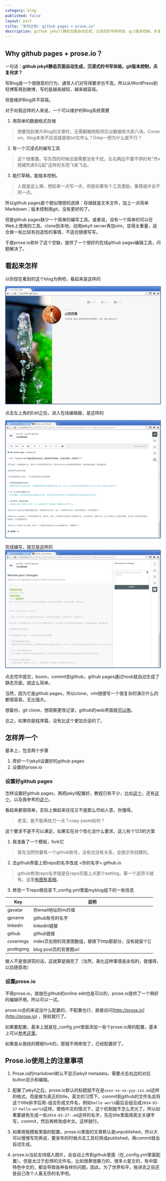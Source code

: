 ```yaml
---
category: blog
published: false
layout: post
title: "天作之和: github pages + prose.io"
description: github jekyll静态页面自动生成，沉浸式的书写体验，git版本控制，夫复何求？
---
```


## Why github pages + prose.io？

一句话：**github jekyll静态页面自动生成，沉浸式的书写体验，git版本控制，夫复何求？**

写Blog是一个很随意的行为，通常人们对写得要求也不高，所以从WordPress到轻博客再到微博，写的是越来越轻，越来越容易。

但是维护Blog并不容易。

对于向我这样的人来说，一个可以维护的Blog系统需要

1. 用简单的数据格式存储
> 想要找到某片Blog的文章时，无需翻箱倒柜将后台数据库大卸八块。Come on，blog本来不应该就是些txt文件么？Grep一把为什么就不行？

2. 有一个沉浸式的编写工具
> 这个很重要。写东西的时候总是需要没有干扰，左右两边不要不停的有“齐x短裙热卖9元起”这样的东西飞来飞去。

3. 能打草稿，能版本控制。
> 人就是这么懒，想起来一点写一点，但是如果有个工具激励，事情或许会不同一点。

所以github pages是个貌似理想的选择：存储就是文本文件，加上一点简单Markdown；版本控制用git，没有更好的了。

但是github pages缺少一个简单的编写工具。或者说，没有一个简单的可以在Web上使用的工具。clone到本地，动用jekyll server再加vim，显得太重量，适合做一些比较有创造性的事情，不适合随便写写。

于是prose.io弥补了这个空缺，提供了一个很好的在线github pages编辑工具，问题解决了。

## 看起来怎样

以你现在看到的这个blog为例吧，看起来是这样的

![LI, Yu from 1981](/images/github-prose-start.png)

点击左上角的Edit之后，进入在线编辑器，是这样的

![Editing _posts-blog-2014-03-25-github-prose-blog.md](/images/github-prose-edit1.png)

完成编写，提交是这样的
![Editing _posts-blog-2014-03-25-github-prose-blog.md](/images/github-prose-edit2.png)

点击完毕提交，boom，commit到github，github pages通过hook就自动生成了静态页面，就这么简单。

当然，因为它是github pages，所以clone，vim随便写一个很复杂的演示什么的都很容易，无比强大。

想备份，git clone，想观察更改记录，github的web界面就[可以用](https://github.com/liyu1981/liyu1981.github.io/commits/master/_posts/blog/2014-03-25-github-prose-blog.md)。

总之，如果你是程序猿，没有比这个更加合适的了。

## 怎样弄一个

基本上，包含两个步骤

1. 弄好一个jekyll设置好的github pages
2. 设置好prose.io

### 设置好github pages

怎样设置好github pages，再把jekyll配置好，教程已有不少，比如[这个](http://www.ruanyifeng.com/blog/2012/08/blogging_with_jekyll.html)，还有[这个](http://sanvibyfish.github.io/posts/githubpage/)，以及我参考的[这个](http://beiyuu.com/github-pages/)。

看起来都很简单，实际上做起来往往又不是那么尽如人意，你懂得。

> 老湿，能不能再给力一点？copy paste如何？

这个要求不是不可以满足，如果实在对个性化没什么要求，这儿有个123的方案

1. 我准备了一个模板，fork它
> 首先当然你要有一个github账号，没有也没有关系，会提示你创建的。

2. 去github界面上把repo的名字改成 <你的名字>.github.io 
> github修改repo名字就是在repo页面上点那个setting，第一个选项卡就有。这里[有图有真相](https://help.github.com/articles/renaming-a-repository)。

3. 修改一下repo根目录下_config.yml里面myblog组下的一些信息

| Key | 说明 |
|---------|--------------------|
| gavatar | 你email地址的md5值 |
| gpname | github账号的名字 |
| linkedin | linkedin链接 |
| github | github链接 |
| coverimgs | index页右侧的背景图数组，替换下http那部分，没有就留个[] |
| postbgimg | blog post页的背景图url |

做人不是很讲究的话，这就算是搞完了（当然，美化这种事情是永恒的，我懂得，以后随意改）

### 设置prose.io

不用prose.io，直接在github的online edit也是可以的，prose.io提供了一个稍好的编辑环境，所以可以一试。

prose.io总的来说没什么配置的，不配置也行，直接访问[http://prose.io](http://prose.io) ，授权就行了。

如果要配置，基本上就是在_config.yml里面添加一些个prose.io用的配置，基本上可以[参考这里]()。

如果是从我给的模板fork的，那就不用修改了，已经配置好了。

## Prose.io使用上的注意事项

1. Prose.io的markdown默认不显示jekyll metadata，需要点击右边的对应button显示和编辑。

2. 配置了jekyll之后，prose.io默认的标题就不在是`xxxx-xx-xx-yyy-zzz.md`这样的格式，而是做为真正的title。英文的习惯下，commit到github的文件名会将这个title拆字后用`-`组合形成文件名，例如`hello world`最后会组合成`2014-03-27-hello-world`这样。使用中文的情况下，这个机制就不怎么灵光了。所以如果要避免生成一些`2014-03-27-.md`这样的名字，先在title里面用英文关键字写，commit，然后再修改成中文。这样就行。

3. 如果用我模板里面的配置，prose.io里面的文章默认是unpublished，所以大可以慢慢写完再说，要发布的时候点击工具栏转成published，再commit就会自动生成。

4. prose.io当前支持插入图片，会自动上传到github里面（在_config.yml里面配置）。但是太过于彪悍的文件名，比如很黄很暴力的，很多火星文的，有中国特色中文的，都会导致各种各样的问题。因此，为了世界和平，拖进去之前还是自己改个人畜无伤的名字吧。
